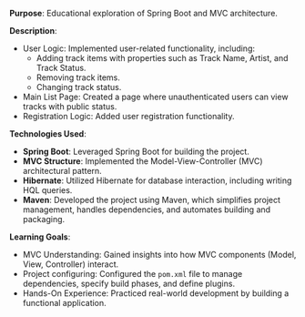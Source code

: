 **Purpose**: Educational exploration of Spring Boot and MVC architecture.

**Description**:
- User Logic: Implemented user-related functionality, including:
  - Adding track items with properties such as Track Name, Artist, and Track Status.
  - Removing track items.
  - Changing track status.
- Main List Page: Created a page where unauthenticated users can view tracks with public status.
- Registration Logic: Added user registration functionality.

**Technologies Used**:
- **Spring Boot**: Leveraged Spring Boot for building the project.
- **MVC Structure**: Implemented the Model-View-Controller (MVC) architectural pattern.
- **Hibernate**: Utilized Hibernate for database interaction, including writing HQL queries.
- **Maven**: Developed the project using Maven, which simplifies project management, handles dependencies, and automates building and packaging.
  
**Learning Goals**:
- MVC Understanding: Gained insights into how MVC components (Model, View, Controller) interact.
- Project configuring: Configured the `pom.xml` file to manage dependencies, specify build phases, and define plugins.
- Hands-On Experience: Practiced real-world development by building a functional application.

